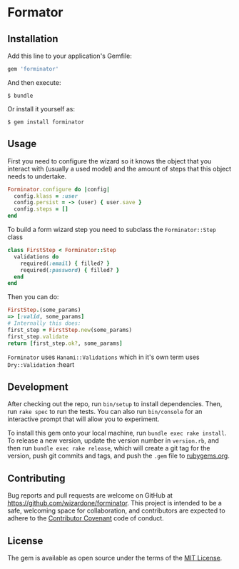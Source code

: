 # Formator

## Installation

Add this line to your application's Gemfile:

```ruby
gem 'forminator'
```

And then execute:

    $ bundle

Or install it yourself as:

    $ gem install forminator

## Usage
First you need to configure the wizard so it knows the object that you
interact with (usually a used model) and the amount of steps that this
object needs to undertake.

```ruby
Forminator.configure do |config|
  config.klass = :user
  config.persist = -> (user) { user.save }
  config.steps = []
end
```
To build a form wizard step you need to subclass the `Forminator::Step`
class

```ruby
class FirstStep < Forminator::Step
  validations do
    required(:email) { filled? }
    required(:password) { filled? }
  end
end
```
Then you can do:
```ruby
FirstStep.(some_params)
=> [:valid, some_params]
# Internally this does:
first_step = FirstStep.new(some_params)
first_step.validate
return [first_step.ok?, some_params]
```

`Forminator` uses `Hanami::Validations` which in it's own term uses
`Dry::Validation` :heart
## Development

After checking out the repo, run `bin/setup` to install dependencies. Then, run `rake spec` to run the tests. You can also run `bin/console` for an interactive prompt that will allow you to experiment.

To install this gem onto your local machine, run `bundle exec rake install`. To release a new version, update the version number in `version.rb`, and then run `bundle exec rake release`, which will create a git tag for the version, push git commits and tags, and push the `.gem` file to [rubygems.org](https://rubygems.org).

## Contributing

Bug reports and pull requests are welcome on GitHub at https://github.com/wizardone/forminator. This project is intended to be a safe, welcoming space for collaboration, and contributors are expected to adhere to the [Contributor Covenant](http://contributor-covenant.org) code of conduct.


## License

The gem is available as open source under the terms of the [MIT License](http://opensource.org/licenses/MIT).

